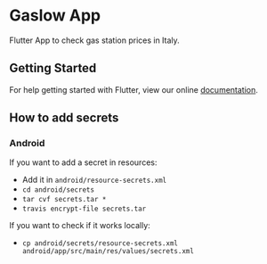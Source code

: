 # Gaslow App

Flutter App to check gas station prices in Italy.

## Getting Started

For help getting started with Flutter, view our online
[documentation](https://flutter.io/).

## How to add secrets

### Android

If you want to add a secret in resources:

- Add it in `android/resource-secrets.xml`
- `cd android/secrets`
- `tar cvf secrets.tar *`
- `travis encrypt-file secrets.tar`

If you want to check if it works locally:

- `cp android/secrets/resource-secrets.xml android/app/src/main/res/values/secrets.xml`
